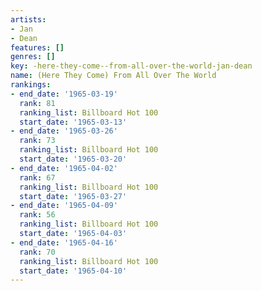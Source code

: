```yaml
---
artists:
- Jan
- Dean
features: []
genres: []
key: -here-they-come--from-all-over-the-world-jan-dean
name: (Here They Come) From All Over The World
rankings:
- end_date: '1965-03-19'
  rank: 81
  ranking_list: Billboard Hot 100
  start_date: '1965-03-13'
- end_date: '1965-03-26'
  rank: 73
  ranking_list: Billboard Hot 100
  start_date: '1965-03-20'
- end_date: '1965-04-02'
  rank: 67
  ranking_list: Billboard Hot 100
  start_date: '1965-03-27'
- end_date: '1965-04-09'
  rank: 56
  ranking_list: Billboard Hot 100
  start_date: '1965-04-03'
- end_date: '1965-04-16'
  rank: 70
  ranking_list: Billboard Hot 100
  start_date: '1965-04-10'
---
```


